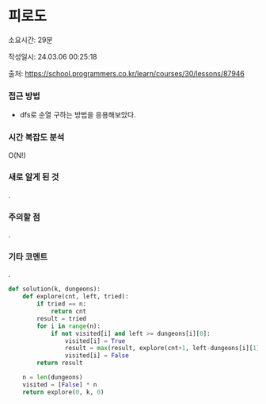 # 피로도

소요시간: 29분

작성일시: 24.03.06 00:25:18

출처: https://school.programmers.co.kr/learn/courses/30/lessons/87946

### 접근 방법
- dfs로 순열 구하는 방법을 응용해보았다.

### 시간 복잡도 분석
O(N!)

### 새로 알게 된 것
.

### 주의할 점
.

### 기타 코멘트
.

```python
def solution(k, dungeons):
    def explore(cnt, left, tried):
        if tried == n:
            return cnt
        result = tried
        for i in range(n):
            if not visited[i] and left >= dungeons[i][0]:
                visited[i] = True
                result = max(result, explore(cnt+1, left-dungeons[i][1], tried+1))
                visited[i] = False
        return result

    n = len(dungeons)
    visited = [False] * n
    return explore(0, k, 0)
```
